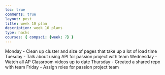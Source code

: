 ```yaml
---
toc: true
comments: true
layout: post
title: week 10 plan
description: week 10 plans
type: hacks
courses: { compsci: {week: 7} }
---
```


Monday - Clean up cluster and size of pages that take up a lot of load time
Tuesday - Talk about using API for passion project with team
Wednesday - Watch all AP Classroom videos up to date
Thursday - Created a shared repo with team
Friday - Assign roles for passion project team